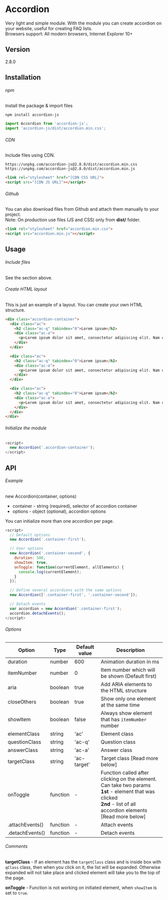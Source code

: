 # Accordion
Very light and simple module. With the module you can create accordion on your website, useful for creating FAQ lists.
<br> Browsers support: All modern browsers, Internet Explorer 10+

## Version
2.8.0

## Installation

###### npm
Install the package & import files
```
npm install accordion-js
```

```javascript
import Accordion from 'accordion-js';
import 'accordion-js/dist/accordion.min.css';
```

###### CDN
Include files using CDN.

```
https://unpkg.com/accordion-js@2.8.0/dist/accordion.min.css
https://unpkg.com/accordion-js@2.8.0/dist/accordion.min.js
```

```html
<link rel="stylesheet" href="[CDN CSS URL]"> 
<script src="[CDN JS URL]"></script>
```

###### Github
You can also download files from Github and attach them manually to your project. <br>
Note: On production use files (JS and CSS) only from **dist/** folder.

```html
<link rel="stylesheet" href="accordion.min.css"> 
<script src="accordion.min.js"></script>  
```

## Usage

###### Include files
See the section above.

###### Create HTML layout
This is just an example of a layout. You can create your own HTML structure.
```html
<div class="accordion-container">
  <div class="ac">
    <h2 class="ac-q" tabindex="0">Lorem ipsum</h2>
    <div class="ac-a">
      <p>Lorem ipsum dolor sit amet, consectetur adipiscing elit. Nam quis lacinia nibh.</p>
    </div>
  </div>

  <div class="ac">
    <h2 class="ac-q" tabindex="0">Lorem ipsum</h2>
    <div class="ac-a">
      <p>Lorem ipsum dolor sit amet, consectetur adipiscing elit. Nam quis lacinia nibh.</p>
    </div>
  </div>

  <div class="ac">
    <h2 class="ac-q" tabindex="0">Lorem ipsum</h2>
    <div class="ac-a">
      <p>Lorem ipsum dolor sit amet, consectetur adipiscing elit. Nam quis lacinia nibh.</p>
    </div>
  </div>
</div>
```

###### Initialize the module
```javascript
<script>
  new Accordion('.accordion-container');  
</script>
```

## API

###### Example
new Accordion(container, options)

* container - string (required), selector of accordion container 
* options - object (optional), accordion options

You can initialize more than one accordion per page.
```javascript
<script>
  // Default options
  new Accordion('.container-first');  

  // User options
  new Accordion('.container-second', {
    duration: 500,
    showItem: true,
    onToggle: function(currentElement, allElements) {
      console.log(currentElement);
    }
  }); 

  // Define several accordions with the same options
  new Accordion(['.container-first', '.container-second']); 

  // Detach events
  var accordion = new Accordion('.container-first');
  accordion.detachEvents();
</script>
```

###### Options

| Option  | Type | Default value | Description |
| ----- | ----- | ----- | ----- |
| duration | number | 600 | Animation duration in ms |
| itemNumber | number | 0 | Item number which will be shown (Default first) |
| aria | boolean | true | Add ARIA elements to the HTML structure |
| closeOthers | boolean | true | Show only one element at the same time |
| showItem | boolean | false | Always show element that has `itemNumber` number |
| elementClass | string | 'ac' | Element class |
| questionClass | string | 'ac-q' | Question class |
| answerClass | string | 'ac-a' | Answer class |
| targetClass | string | 'ac-target' | Target class [Read more below] |
| onToggle | function | - | Function called after clicking on the element. Can take two params <br> **1st** - element that was clicked <br> **2nd** - list of all accordion elements <br> [Read more below]|
| .attachEvents() | function | - | Attach events |
| .detachEvents() | function | - | Detach events |

###### Comments

**targetClass** - If an element has the `targetClass` class and is inside box with `qClass` class, then when you click on it, the list will be expanded. Otherwise expanded will not take place and clicked element will take you to the top of the page.

**onToggle** - Function is not working on initiated element, when `showItem` is set to `true`.